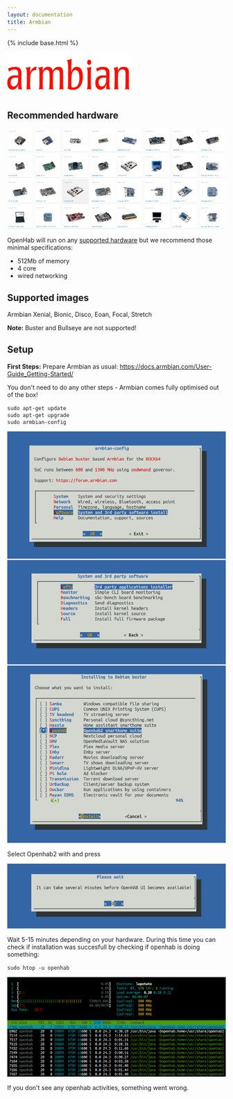 ```yaml
---
layout: documentation
title: Armbian
---
```


{% include base.html %}

![Armbian](images/armbian-logo.png)

## Recommended hardware

![Armbian](images/boards1.png)

OpenHab will run on any [supported hardware](https://www.armbian.com/download/?device_support=Supported) but we recommend those minimal specifications:

- 512Mb of memory
- 4 core 
- wired networking

## Supported images

Armbian Xenial, Bionic, Disco, Eoan, Focal, Stretch

**Note:** Buster and Bullseye are not supported!

## Setup

**First Steps:**
Prepare Armbian as usual:
https://docs.armbian.com/User-Guide_Getting-Started/

You don't need to do any other steps - Armbian comes fully optimised out of the box!

```shell
sudo apt-get update
sudo apt-get upgrade
sudo armbian-config
```

![Armbian config](images/step1.png)
![System and 3rd party software](images/step2.png)
![Softy](images/step3.png)

Select Openhab2 with <SPACE> and press <ENTER>

![Openhab](images/step4.png)

Wait 5-15 minutes depending on your hardware. During this time you can check if installation was succesfull by checking if openhab is doing something:

```shell
sudo htop -u openhab
```

![Observe activities with htop](images/step5.png)

If you don't see any openhab activities, something went wrong.
